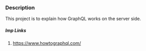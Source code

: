 ### **Description**
This project is to explain how GraphQL works on the server side.


##### **Imp Links**
1. https://www.howtographql.com/
